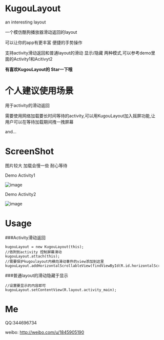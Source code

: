 # KugouLayout
an interesting layout

一个模仿酷狗播放器滑动返回的layout

可以让你的app有更丰富 便捷的手势操作

支持activity滑动返回和普通layout的滑动 显示/隐藏 两种模式,可以参考demo里面的Activity1和Acitivyt2

**有喜欢KugouLayout的 Star一下哦**

# 个人建议使用场景

用于activity的滑动返回

需要使用网络加载要长时间等待的activity,可以用KugouLayout加入摇屏功能,让用户可以在等待加载期间拽一拽屏幕

and...


# ScreenShot
图片较大 加载会慢一些 耐心等待

Demo Activity1

![image](https://github.com/zhaozhentao/KugouLayout/blob/master/screenshot/screen2.gif)

Demo Activity2

![image](https://github.com/zhaozhentao/KugouLayout/blob/master/screenshot/screen1.gif)

# Usage
###Activity滑动返回

    kugouLayout = new KugouLayout(this);
    //依附到activity 控制屏幕滑动
    kugouLayout.attach(this);
    //需要保护kugoulayout内横向滑动事件的view添加到这里
    kugouLayout.addHorizontalScrollableView(findViewById(R.id.horizontalScrollView));
    
###普通layout的滑动隐藏于显示

    //设置要显示的内容即可
    kugouLayout.setContentView(R.layout.activity_main);

# Me

QQ:344696734

weibo: http://weibo.com/u/1845905190
